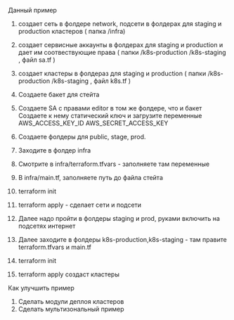 Данный пример
1) создает сеть в фолдере network, подсети в фолдерах для staging и production кластеров ( папка /infra)
2) создает сервисные аккаунты в фолдерах для staging и production и дает им соотвествующие права ( папки /k8s-production /k8s-staging , файл sa.tf )
3) создает кластеры в фолдераз для staging и production ( папки /k8s-production /k8s-staging , файл k8s.tf )


1) Создаете бакет для стейта
2) Создаете SA с правами editor в том же фолдере, что и бакет Создаете к нему статический ключ и загрузите переменные
AWS_ACCESS_KEY_ID
AWS_SECRET_ACCESS_KEY
3) Создаете фолдеры для public, stage, prod.
4) Заходите в фолдер infra
4) Смотрите в infra/terraform.tfvars - заполняете там переменные
5) В infra/main.tf, заполняете путь до файла стейта
6) terraform init
7) terraform apply - сделает сети и  подсети
8) Далее надо пройти в фолдеры staging и prod, руками включить на подсетях интернет
9) Далее заходите в фолдеры k8s-production,k8s-staging - там правите terraform.tfvars и main.tf
10) terraform init
11) terraform apply создаст кластеры

Как улучшить пример

1) Сделать модули деплоя кластеров
2) Сделать мультизональный пример
